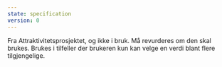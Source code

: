 ```yaml
---
state: specification
version: 0
---
```

Fra Attraktivitetsprosjektet, og ikke i bruk. Må revurderes om den skal brukes.
Brukes i tilfeller der brukeren kun kan velge en verdi blant flere tilgjengelige.
